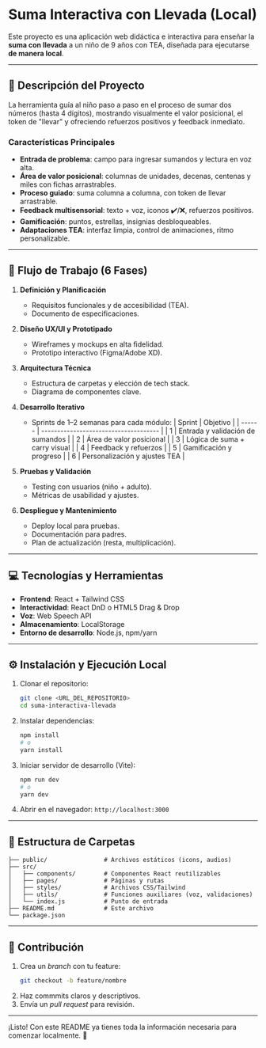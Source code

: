# Suma Interactiva con Llevada (Local)

Este proyecto es una aplicación web didáctica e interactiva para enseñar la **suma con llevada** a un niño de 9 años con TEA, diseñada para ejecutarse **de manera local**.

---

## 📝 Descripción del Proyecto

La herramienta guía al niño paso a paso en el proceso de sumar dos números (hasta 4 dígitos), mostrando visualmente el valor posicional, el token de "llevar" y ofreciendo refuerzos positivos y feedback inmediato.

### Características Principales

- **Entrada de problema**: campo para ingresar sumandos y lectura en voz alta.
- **Área de valor posicional**: columnas de unidades, decenas, centenas y miles con fichas arrastrables.
- **Proceso guiado**: suma columna a columna, con token de llevar arrastrable.
- **Feedback multisensorial**: texto + voz, iconos ✔️/❌, refuerzos positivos.
- **Gamificación**: puntos, estrellas, insignias desbloqueables.
- **Adaptaciones TEA**: interfaz limpia, control de animaciones, ritmo personalizable.

---

## 🚀 Flujo de Trabajo (6 Fases)

1. **Definición y Planificación**

   - Requisitos funcionales y de accesibilidad (TEA).
   - Documento de especificaciones.

2. **Diseño UX/UI y Prototipado**

   - Wireframes y mockups en alta fidelidad.
   - Prototipo interactivo (Figma/Adobe XD).

3. **Arquitectura Técnica**

   - Estructura de carpetas y elección de tech stack.
   - Diagrama de componentes clave.

4. **Desarrollo Iterativo**

   - Sprints de 1–2 semanas para cada módulo: | Sprint | Objetivo                              | | ------ | ------------------------------------- | | 1      | Entrada y validación de sumandos      | | 2      | Área de valor posicional              | | 3      | Lógica de suma + carry visual         | | 4      | Feedback y refuerzos                  | | 5      | Gamificación y progreso               | | 6      | Personalización y ajustes TEA         |

5. **Pruebas y Validación**

   - Testing con usuarios (niño + adulto).
   - Métricas de usabilidad y ajustes.

6. **Despliegue y Mantenimiento**

   - Deploy local para pruebas.
   - Documentación para padres.
   - Plan de actualización (resta, multiplicación).

---

## 💻 Tecnologías y Herramientas

- **Frontend**: React + Tailwind CSS
- **Interactividad**: React DnD o HTML5 Drag & Drop
- **Voz**: Web Speech API
- **Almacenamiento**: LocalStorage
- **Entorno de desarrollo**: Node.js, npm/yarn

---

## ⚙️ Instalación y Ejecución Local

1. Clonar el repositorio:
   ```bash
   git clone <URL_DEL_REPOSITORIO>
   cd suma-interactiva-llevada
   ```
2. Instalar dependencias:
   ```bash
   npm install
   # o
   yarn install
   ```
3. Iniciar servidor de desarrollo (Vite):
   ```bash
   npm run dev
   # o
   yarn dev
   ```
4. Abrir en el navegador: `http://localhost:3000`

---

## 📁 Estructura de Carpetas

```
├── public/                # Archivos estáticos (icons, audios)
├── src/
│   ├── components/        # Componentes React reutilizables
│   ├── pages/             # Páginas y rutas
│   ├── styles/            # Archivos CSS/Tailwind
│   ├── utils/             # Funciones auxiliares (voz, validaciones)
│   └── index.js           # Punto de entrada
├── README.md              # Este archivo
└── package.json
```

---

## 🤝 Contribución

1. Crea un *branch* con tu feature:
   ```bash
   git checkout -b feature/nombre
   ```
2. Haz commmits claros y descriptivos.
3. Envía un *pull request* para revisión.

---

¡Listo! Con este README ya tienes toda la información necesaria para comenzar localmente. 🎉

